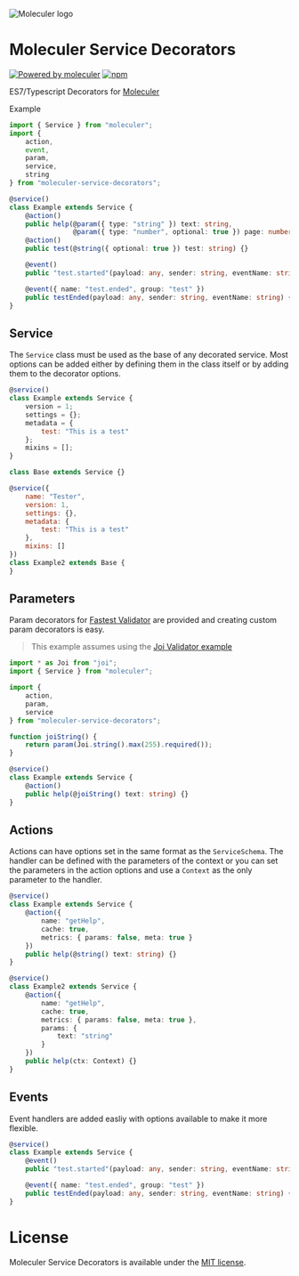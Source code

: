 ![Moleculer logo](https://raw.githubusercontent.com/ice-services/moleculer/HEAD/docs/assets/logo.png)

# Moleculer Service Decorators
[![Powered by moleculer](https://img.shields.io/badge/Powered%20by-Moleculer-green.svg?colorB=0e83cd)](http://moleculer.services/)
[![npm](https://img.shields.io/npm/v/moleculer-service-decorators.svg)](https://www.npmjs.com/package/moleculer-service-decorators)

ES7/Typescript Decorators for [Moleculer](https://github.com/moleculerjs/moleculer)

Example
```ts
import { Service } from "moleculer";
import {
    action,
    event,
    param,
    service,
    string
} from "moleculer-service-decorators";

@service()
class Example extends Service {
    @action()
    public help(@param({ type: "string" }) text: string,
                @param({ type: "number", optional: true }) page: number) {}
    @action()
    public test(@string({ optional: true }) test: string) {}

    @event()
    public "test.started"(payload: any, sender: string, eventName: string) {}

    @event({ name: "test.ended", group: "test" })
    public testEnded(payload: any, sender: string, eventName: string) {}
}
```
## Service
The `Service` class must be used as the base of any decorated service. Most options can be added either by defining them in the class itself or by adding them to the decorator options.
```js
@service()
class Example extends Service {
    version = 1;
    settings = {};
    metadata = {
        test: "This is a test"
    };
    mixins = [];
}

class Base extends Service {}

@service({
    name: "Tester",
    version: 1,
    settings: {},
    metadata: {
        test: "This is a test"
    },
    mixins: []
})
class Example2 extends Base {
}
```

## Parameters
Param decorators for [Fastest Validator](https://github.com/icebob/fastest-validator) are provided and creating custom param decorators is easy.

> This example assumes using the [Joi Validator example](https://gist.github.com/icebob/07024c0ac22589a5496473c2a8a91146)
```ts
import * as Joi from "joi";
import { Service } from "moleculer";

import {
    action,
    param,
    service
} from "moleculer-service-decorators";

function joiString() {
    return param(Joi.string().max(255).required());
}

@service()
class Example extends Service {
    @action()
    public help(@joiString() text: string) {}
}
```

## Actions
Actions can have options set in the same format as the `ServiceSchema`. The handler can be defined with the parameters of the context or you can set the parameters in the action options and use a `Context` as the only parameter to the handler.
```ts
@service()
class Example extends Service {
    @action({
        name: "getHelp",
        cache: true,
        metrics: { params: false, meta: true }
    })
    public help(@string() text: string) {}
}

@service()
class Example2 extends Service {
    @action({
        name: "getHelp",
        cache: true,
        metrics: { params: false, meta: true },
        params: {
            text: "string"
        }
    })
    public help(ctx: Context) {}
}
```

## Events
Event handlers are added easliy with options available to make it more flexible.
```ts
@service()
class Example extends Service {
    @event()
    public "test.started"(payload: any, sender: string, eventName: string) {}

    @event({ name: "test.ended", group: "test" })
    public testEnded(payload: any, sender: string, eventName: string) {}
}
```

# License
Moleculer Service Decorators is available under the [MIT license](https://tldrlegal.com/license/mit-license).
